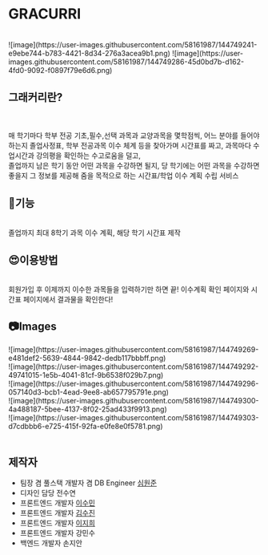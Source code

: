 <h1>GRACURRI </h1><br>
![image](https://user-images.githubusercontent.com/58161987/144749241-e9ebe744-b783-4421-8d34-276a3acea9b1.png)
![image](https://user-images.githubusercontent.com/58161987/144749286-45d0bd7b-d162-4fd0-9092-f0897f79e6d6.png)

<br>
<h2>그래커리란?</h2><br>
<br>
매 학기마다 학부 전공 기초,필수,선택 과목과 교양과목을 몇학점씩, 어느 분야를 들어야 하는지 졸업사정표, 학부 전공과목 이수 체계 등을 찾아가며 시간표를 짜고, 과목마다 수업시간과 강의평을 확인하는 수고로움을 덜고,<br> 졸업까지 남은 학기 동안 어떤 과목을 수강하면 될지, 당 학기에는 어떤 과목을 수강하면 좋을지 그 정보를 제공해 줌을 목적으로 하는 시간표/학업 이수 계획 수립 서비스
<br>
<h2>🦾기능</h2>
<br>졸업까지 최대 8학기 과목 이수 계획, 해당 학기 시간표 제작
<br>
<h2>😍이용방법</h2>
<br>회원가입 후 이제까지 이수한 과목들을 입력하기만 하면 끝! 이수계획 확인 페이지와 시간표 페이지에서 결과물을 확인한다!
<br><h2>📷Images</h2>
![image](https://user-images.githubusercontent.com/58161987/144749269-e481def2-5639-4844-9842-dedb117bbbff.png)
<br>
![image](https://user-images.githubusercontent.com/58161987/144749292-49741015-1e5b-4041-81cf-9b6538f029b7.png)
<br>
![image](https://user-images.githubusercontent.com/58161987/144749296-057140d3-bcb1-4ead-9ee8-ab657795791e.png)
<br>
![image](https://user-images.githubusercontent.com/58161987/144749300-4a488187-5bee-4137-8f02-25ad433f9913.png)
<br>
![image](https://user-images.githubusercontent.com/58161987/144749303-d7cdbbb6-e725-415f-92fa-e0fe8e0f5781.png)

<br>
<br>
<h2>제작자</h2>
<ul>
  <li>팀장 겸 풀스택 개발자 겸 DB Engineer <a href="https://github.com/makemyway-kr">심원준</a></li>
  <li>디자인 담당 전수연</li>
  <li>프론트엔드 개발자 <a href="https://github.com/intersoom">이수민</a></li>
  <li>프론트엔드 개발자 <a href="https://github.com/SujinKim1127">김수진</a></li>
  <li>프론트엔드 개발자 <a href="https://github.com/Zoe0929">이지희</a></li>
  <li>프론트엔드 개발자 강민수</li>
  <li>백엔드 개발자 손지안</li>
</ul>
